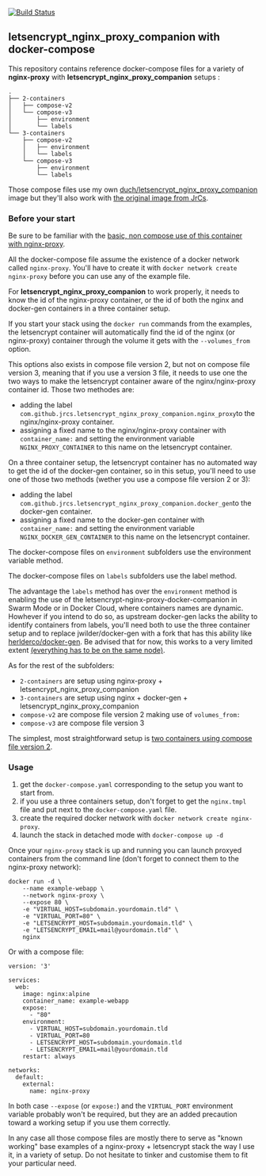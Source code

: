 [![Build Status](https://travis-ci.org/buchdag/letsencrypt-nginx-proxy-companion-compose.svg?branch=master)](https://travis-ci.org/buchdag/letsencrypt-nginx-proxy-companion-compose)

## letsencrypt_nginx_proxy_companion with docker-compose

This repository contains reference docker-compose files for a variety of **nginx-proxy** with **letsencrypt_nginx_proxy_companion** setups :

```
.
├── 2-containers
│   ├── compose-v2
│   └── compose-v3
│       ├── environment
│       └── labels
└── 3-containers
    ├── compose-v2
    │   ├── environment
    │   └── labels
    └── compose-v3
        ├── environment
        └── labels
```

Those compose files use my own [duch/letsencrypt_nginx_proxy_companion](https://github.com/buchdag/letsencrypt-nginx-proxy-companion) image but they'll also work with [the original image from JrCs](https://github.com/JrCs/docker-letsencrypt-nginx-proxy-companion).

### Before your start

Be sure to be familiar with the [basic, non compose use of this container with nginx-proxy](https://github.com/buchdag/letsencrypt-nginx-proxy-companion/blob/master/README.md).

All the docker-compose file assume the existence of a docker network called `nginx-proxy`. You'll have to create it with `docker network create nginx-proxy` before you can use any of the example file.

For **letsencrypt_nginx_proxy_companion** to work properly, it needs to know the id of the nginx-proxy container, or the id of both the nginx and docker-gen containers in a three container setup.

If you start your stack using the `docker run` commands from the examples, the letsencrypt container will automatically find the id of the nginx (or nginx-proxy) container through the volume it gets with the `--volumes_from` option.

This options also exists in compose file version 2, but not on compose file version 3, meaning that if you use a version 3 file, it needs to use one the two ways to make the letsencrypt container aware of the nginx/nginx-proxy container id. Those two methodes are:

* adding the label `com.github.jrcs.letsencrypt_nginx_proxy_companion.nginx_proxy`to the  nginx/nginx-proxy container.
* assigning a fixed name to the nginx/nginx-proxy container with `container_name:` and setting the environment variable `NGINX_PROXY_CONTAINER` to this name on the letsencrypt container.

On a three container setup, the letsencrypt container has no automated way to get the id of the docker-gen container, so in this setup, you'll need to use one of those two methods (wether you use a compose file version 2 or 3):

* adding the label `com.github.jrcs.letsencrypt_nginx_proxy_companion.docker_gen`to the  docker-gen container.
* assigning a fixed name to the docker-gen container with `container_name:` and setting the environment variable `NGINX_DOCKER_GEN_CONTAINER` to this name on the letsencrypt container.

The docker-compose files on `environment` subfolders use the environment variable method.

The docker-compose files on `labels` subfolders use the label method.

The advantage the `labels` method has over the `environment` method is enabling the use of the letsencrypt-nginx-proxy-docker-companion in Swarm Mode or in Docker Cloud, where containers names are dynamic. Howhever if you intend to do so, as upstream docker-gen lacks the ability to identify containers from labels, you'll need both to use the three container setup and to replace jwilder/docker-gen with a fork that has this ability like [herlderco/docker-gen](https://github.com/helderco/docker-gen). Be advised that for now, this works to a very limited extent [(everything has to be on the same node)](https://github.com/JrCs/docker-letsencrypt-nginx-proxy-companion/pull/231#issuecomment-330624331).

As for the rest of the subfolders:

* `2-containers` are setup using nginx-proxy + letsencrypt_nginx_proxy_companion
* `3-containers` are setup using nginx + docker-gen + letsencrypt_nginx_proxy_companion
* `compose-v2` are compose file version 2 making use of `volumes_from:`
* `compose-v3` are compose file version 3

The simplest, most straightforward setup is [two containers using compose file version 2](2-containers/compose-v2/docker-compose.yaml).

### Usage

1. get the `docker-compose.yaml` corresponding to the setup you want to start from.
2. if you use a three containers setup, don't forget to get the `nginx.tmpl` file and put next to the `docker-compose.yaml` file.
3. create the required docker network with `docker network create nginx-proxy`.
4. launch the stack in detached mode with `docker-compose up -d`

Once your `nginx-proxy` stack is up and running you can launch proxyed containers from the command line (don't forget to connect them to the nginx-proxy network):

```
docker run -d \
    --name example-webapp \
    --network nginx-proxy \
    --expose 80 \
    -e "VIRTUAL_HOST=subdomain.yourdomain.tld" \
    -e "VIRTUAL_PORT=80" \
    -e "LETSENCRYPT_HOST=subdomain.yourdomain.tld" \
    -e "LETSENCRYPT_EMAIL=mail@yourdomain.tld" \
    nginx
```

Or with a compose file:

```
version: '3'

services:
  web:
    image: nginx:alpine
    container_name: example-webapp
    expose:
      - "80"
    environment:
      - VIRTUAL_HOST=subdomain.yourdomain.tld
      - VIRTUAL_PORT=80
      - LETSENCRYPT_HOST=subdomain.yourdomain.tld
      - LETSENCRYPT_EMAIL=mail@yourdomain.tld
    restart: always

networks:
  default:
    external:
      name: nginx-proxy
```

In both case `--expose` (or `expose:`) and the `VIRTUAL_PORT` environment variable probably won't be required, but they are an added precaution toward a working setup if you use them correctly.

In any case all those compose files are mostly there to serve as "known working" base examples of a nginx-proxy + letsencrypt stack the way I use it, in a variety of setup. Do not hesitate to tinker and customise them to fit your particular need.
